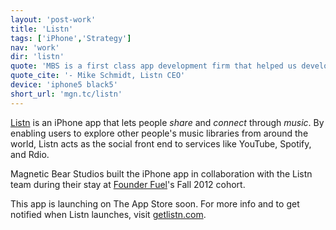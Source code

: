 ```yaml
---
layout: 'post-work'
title: 'Listn'
tags: ['iPhone','Strategy']
nav: 'work'
dir: 'listn'
quote: 'MBS is a first class app development firm that helped us develop Listn. Their professional and supportive team helped us meet our goals and deliver Listn under extremely tight timelines.'
quote_cite: '- Mike Schmidt, Listn CEO'
device: 'iphone5 black5'
short_url: 'mgn.tc/listn'
---
```

[Listn](http://getlistn.com) is an iPhone app that lets people *share* and *connect* through *music*. By enabling users to explore other people's music libraries from around the world, Listn acts as the social front end to services like YouTube, Spotify, and Rdio.

Magnetic Bear Studios built the iPhone app in collaboration with the Listn team during their stay at [Founder Fuel](http://founderfuel.com)'s Fall 2012 cohort.

This app is launching on The App Store soon. For more info and to get notified when Listn launches, visit [getlistn.com](http://getlistn.com).